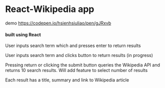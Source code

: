 # React-Wikipedia app

demo https://codepen.io/hsienhsiuliao/pen/gJRxvb

#### built using React

User inputs search term which and presses enter to return results

User inputs search term and clicks button to return results (in progress)

Pressing return or clicking the submit button queries the Wikipedia API and returns 10 search results. Will add feature to select number of results

Each result has a title, summary and link to Wikipedia article

